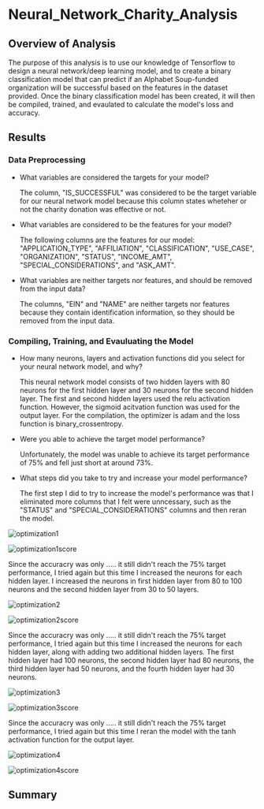 # Neural_Network_Charity_Analysis

## Overview of Analysis

The purpose of this analysis is to use our knowledge of Tensorflow to design a neural network/deep learning model, and to create a binary classification model that can predict if an Alphabet Soup-funded organization will be successful based on the features in the dataset provided. Once the binary classification model has been created, it will then be compiled, trained, and evaulated to calculate the model's loss and accuracy.

## Results

### Data Preprocessing

- What variables are considered the targets for your model? 
  
  The column, "IS_SUCCESSFUL" was considered to be the target variable for our neural network model because this column states wheteher or not the charity donation was           effective or not.

- What variables are considered to be the features for your model?
  
  The following columns are the features for our model: "APPLICATION_TYPE", "AFFILIATION", "CLASSIFICATION", "USE_CASE", "ORGANIZATION", "STATUS", "INCOME_AMT",                   "SPECIAL_CONSIDERATIONS", and "ASK_AMT".

- What variables are neither targets nor features, and should be removed from the input data?
  
  The columns, "EIN" and "NAME" are neither targets nor features because they contain identification information, so they should be removed from the input data. 

### Compiling, Training, and Evauluating the Model

- How many neurons, layers and activation functions did you select for your neural network model, and why?
  
  This neural network model consists of two hidden layers with 80 neurons for the first hidden layer and 30 neurons for the second hidden layer. The first and second hidden       layers used the relu activation function. However, the sigmoid acitvation function was used for the output layer. For the compilation, the optimizer is adam and the loss       function is binary_crossentropy. 

- Were you able to achieve the target model performance?
  
  Unfortunately, the model was unable to achieve its target performance of 75% and fell just short at around 73%.

- What steps did you take to try and increase your model performance?
  
  The first step I did to try to increase the model's performance was that I eliminated more columns that I felt were unncessary, such as the "STATUS" and                         "SPECIAL_CONSIDERATIONS" columns and then reran the model.

![optimization1](https://user-images.githubusercontent.com/75760493/120914955-c17b9e00-c666-11eb-8479-d5230c6ee0b9.PNG)

![optimization1score](https://user-images.githubusercontent.com/75760493/120914968-d5270480-c666-11eb-9632-2c1a769f9ff9.PNG)

Since the accuracry was only ..... it still didn't reach the 75% target performance, I tried again but this time I increased the neurons for each hidden layer. I increased the neurons in first hidden layer from 80 to 100 neurons and the second hidden layer from 30 to 50 layers.

![optimization2](https://user-images.githubusercontent.com/75760493/120915124-99d90580-c667-11eb-86df-0af4b31a7c41.PNG)

![optimization2score](https://user-images.githubusercontent.com/75760493/120915129-a65d5e00-c667-11eb-9681-8347601c3a70.PNG)

Since the accuracry was only ..... it still didn't reach the 75% target performance,  I tried again but this time I increased the neurons for each hidden layer, along with adding two additional hidden layers. The first hidden layer had 100 neurons, the second hidden layer had 80 neurons, the third hidden layer had 50 neurons, and the fourth hidden layer had 30 neurons.

![optimization3](https://user-images.githubusercontent.com/75760493/120915206-271c5a00-c668-11eb-9bd3-f1f543e84bb6.PNG)

![optimization3score](https://user-images.githubusercontent.com/75760493/120915219-3c918400-c668-11eb-9da8-6d69af06e7c1.PNG)

Since the accuracry was only ..... it still didn't reach the 75% target performance,  I tried again but this time I reran the model with the tanh activation function for the output layer. 

![optimization4](https://user-images.githubusercontent.com/75760493/120915581-06550400-c66a-11eb-82e5-b5ed77895479.PNG)

![optimization4score](https://user-images.githubusercontent.com/75760493/120915597-1e2c8800-c66a-11eb-9c0c-8e26896acc8b.PNG)




## Summary
